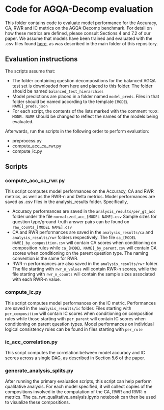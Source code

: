 # Code for AGQA-Decomp evaluation

This folder contains code to evaluate model performance for the Accuracy, CA, RWR and IC metrics on the AGQA-Decomp benchmark. For detail on how these metrics are defined, please consult Sections 4 and 7.2 of our paper. We assume that models have been trained and evaluated with the .csv files found [here](https://agqa-decomp.cs.washington.edu), as was described in the main folder of this repository.

## Evaluation instructions
The scripts assume that:
* The folder containing question decompositions for the balanced AGQA test set is downloaded from [here](https://agqa-decomp.cs.washington.edu) and placed to this folder. The folder should be named ```balanced_test_hierarchies```
* Model predictions are placed in a folder named ```model_preds```. Files in that folder should be named according to the template ```[MODEL NAME]_preds.json```
* For each script, the contents of the lists marked with the comment ```TODO: MODEL NAME``` should be changed to reflect the names of the models being evaluated.

Afterwards, run the scripts in the following order to perform evaluation:
* preprocess.py
* compute_acc_ca_rwr.py
* compute_ic.py

## Scripts
### compute_acc_ca_rwr.py
This script computes model performances on the Accuracy, CA and RWR metrics, as well as the RWR-n and Delta metrics. Model performances are saved as .csv files in the analysis_results folder. Specifically,
* Accuracy performances are saved in the ```analysis_results/per_gt_acc``` folder under the file ```normalized_acc_[MODEL NAME].csv``` Sample sizes for question type/ground-truth answer pairs can be found on ```raw_counts_[MODEL NAME].csv```
* CA and RWR performances are saved in the ```analysis_results/ca``` and ```analysis_results/rwr``` folders respectively. The file ```ca_[MODEL NAME]_by_composition.csv``` will contain CA scores when conditioning on composition rules while ```ca_[MODEL NAME]_by_parent.csv``` will contain CA scores when conditioning on the parent question type. The naming convention is the same for RWR.
* RWR-n performances are also saved in the ```analysis_results/rwr``` folder. The file starting with ```rwr_n_values``` will contain RWR-n scores, while the file starting with ```rwr_n_counts``` will contain the sample sizes associated with each RWR-n value.

### compute_ic.py
This script computes model performances on the IC metric. Performances are saved in the ```analysis_results/ic``` folder. Files starting with ```per_composition``` will contain IC scores when conditioning on composition rules while those starting with ```per_parent``` will contain IC scores when conditioning on parent question types. Model performances on individual logical consistency rules can be found in files starting with  ```per_rule```

### ic_acc_correlation.py
This script computes the correlation between model accuracy and IC scores across a single DAG, as described in Section 5.6 of the paper.

### generate_analysis_splits.py
After running the primary evaluation scripts, this script can help perform qualitative analysis. For each model specified, it will collect copies of the compositions involved in the computation of the CA, RWR and RWR-n metrics. The ca_rwr_qualitative_analysis.ipynb notebook can then be used to visualize these compositions.
